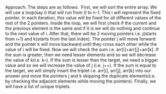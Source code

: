 Approach:
The steps are as follows:
​
First, we will sort the entire array.
We will use a loop(say i) that will run from 0 to n-1. This i will represent the fixed pointer. In each iteration, this value will be fixed for all different values of the rest of the 2 pointers. Inside the loop, we will first check if the current and the previous element is the same and if it is we will do nothing and continue to the next value of i.
After that, there will be 2 moving pointers i.e. j(starts from i+1) and k(starts from the last index). The pointer j will move forward and the pointer k will move backward until they cross each other while the value of i will be fixed.
Now we will check the sum i.e. arr[i]+arr[j]+arr[k].
If the sum is greater, then we need lesser elements and so we will decrease the value of k(i.e. k–).
If the sum is lesser than the target, we need a bigger value and so we will increase the value of j (i.e. j++).
If the sum is equal to the target, we will simply insert the triplet i.e. arr[i], arr[j], arr[k] into our answer and move the pointers j and k skipping the duplicate elements(i.e. by checking the adjacent elements while moving the pointers).
Finally, we will have a list of unique triplets.